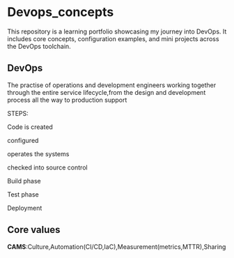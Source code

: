 # Devops_concepts
This repository is a learning portfolio showcasing my journey into DevOps. It includes core concepts, configuration examples, and mini projects across the DevOps toolchain.

## DevOps

The practise of operations and development engineers working together through the entire service lifecycle,from the design and development process all the way to production support

STEPS:

  Code is created

  configured

 operates the systems

 checked into source control

 Build phase

 Test phase

 Deployment

 ## Core values

 **CAMS**:Culture,Automation(CI/CD,IaC),Measurement(metrics,MTTR),Sharing

 


